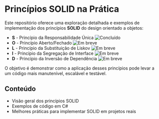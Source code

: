# Princípios SOLID na Prática

Este repositório oferece uma exploração detalhada e exemplos de implementação dos princípios **SOLID** do design orientado a objetos:

- **S** - Princípio da Responsabilidade Única ![Concluído](https://img.shields.io/badge/Status-Concluído-brightgreen)
- **O** - Princípio Aberto/Fechado ![Em breve](https://img.shields.io/badge/Status-Em_breve-yellow)
- **L** - Princípio da Substituição de Liskov ![Em breve](https://img.shields.io/badge/Status-Em_breve-yellow)
- **I** - Princípio da Segregação de Interface ![Em breve](https://img.shields.io/badge/Status-Em_breve-yellow)
- **D** - Princípio da Inversão de Dependência ![Em breve](https://img.shields.io/badge/Status-Em_breve-yellow)

O objetivo é demonstrar como a aplicação desses princípios pode levar a um código mais manutenível, escalável e testável.

## Conteúdo

- Visão geral dos princípios SOLID
- Exemplos de código em C#
- Melhores práticas para implementar SOLID em projetos reais

